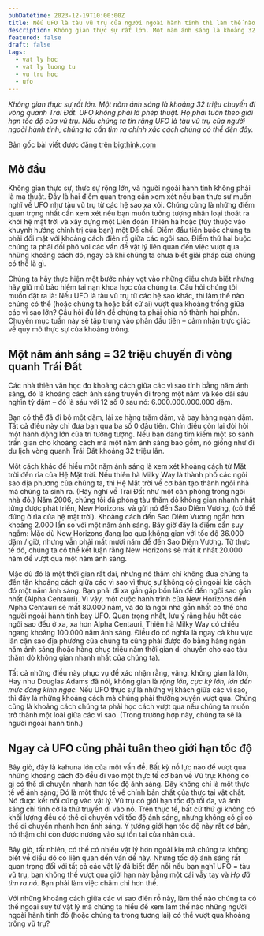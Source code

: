 ```yaml
---
pubDatetime: 2023-12-19T10:00:00Z
title: Nếu UFO là tàu vũ trụ của người ngoài hành tinh thì làm thế nào chúng đến được đây?
description: Không gian thực sự rất lớn. Một năm ánh sáng là khoảng 32 triệu chuyến đi vòng quanh Trái Đất. UFO không phải là phép thuật. Họ phải tuân theo giới hạn tốc độ của vũ trụ.
featured: false
draft: false
tags:
  - vat ly hoc
  - vat ly luong tu
  - vu tru hoc
  - ufo
---
```


_Không gian thực sự rất lớn. Một năm ánh sáng là khoảng 32 triệu chuyến đi vòng quanh Trái Đất. UFO không phải là phép thuật. Họ phải tuân theo giới hạn tốc độ của vũ trụ. Nếu chúng ta tin rằng UFO là tàu vũ trụ của người ngoài hành tinh, chúng ta cần tìm ra chính xác cách chúng có thể đến đây._

Bản gốc bài viết được đăng trên [bigthink.com](https://bigthink.com/)

## Mở đầu

Không gian thực sự, thực sự rộng lớn, và người ngoài hành tinh không phải là ma thuật. Đây là hai điểm quan trọng cần xem xét nếu bạn thực sự muốn nghĩ về UFO như tàu vũ trụ từ các hệ sao xa xôi. Chúng cũng là những điểm quan trọng nhất cần xem xét nếu bạn muốn tưởng tượng nhân loại thoát ra khỏi hệ mặt trời và xây dựng một Liên đoàn Thiên hà hoặc (tùy thuộc vào khuynh hướng chính trị của bạn) một Đế chế. Điểm đầu tiên buộc chúng ta phải đối mặt với khoảng cách điên rồ giữa các ngôi sao. Điểm thứ hai buộc chúng ta phải đối phó với các vấn đề vật lý liên quan đến việc vượt qua những khoảng cách đó, ngay cả khi chúng ta chưa biết giải pháp của chúng có thể là gì.

Chúng ta hãy thực hiện một bước nhảy vọt vào những điều chưa biết nhưng hãy giữ mũ bảo hiểm tai nạn khoa học của chúng ta. Câu hỏi chúng tôi muốn đặt ra là: Nếu UFO là tàu vũ trụ từ các hệ sao khác, thì làm thế nào chúng có thể (hoặc chúng ta hoặc bất cứ ai) vượt qua khoảng trống giữa các vì sao lớn? Câu hỏi đủ lớn để chúng ta phải chia nó thành hai phần. Chuyên mục tuần này sẽ tập trung vào phần đầu tiên – cảm nhận trực giác về quy mô thực sự của khoảng trống.

## Một năm ánh sáng = 32 triệu chuyến đi vòng quanh Trái Đất

Các nhà thiên văn học đo khoảng cách giữa các vì sao tính bằng năm ánh sáng, đó là khoảng cách ánh sáng truyền đi trong một năm và kéo dài sáu nghìn tỷ dặm – đó là sáu với 12 số 0 sau nó: 6.000.000.000.000 dặm.

Bạn có thể đã đi bộ một dặm, lái xe hàng trăm dặm, và bay hàng ngàn dặm. Tất cả điều này chỉ đưa bạn qua ba số 0 đầu tiên. Chín điều còn lại đòi hỏi một hành động lớn của trí tưởng tượng. Nếu bạn đang tìm kiếm một so sánh trần gian cho khoảng cách mà một năm ánh sáng bao gồm, nó giống như đi du lịch vòng quanh Trái Đất khoảng 32 triệu lần.

Một cách khác để hiểu một năm ánh sáng là xem xét khoảng cách từ Mặt trời đến rìa của Hệ Mặt trời. Nếu thiên hà Milky Way là thành phố các ngôi sao địa phương của chúng ta, thì Hệ Mặt trời về cơ bản tạo thành ngôi nhà mà chúng ta sinh ra. (Hãy nghĩ về Trái Đất như một căn phòng trong ngôi nhà đó.) Năm 2006, chúng tôi đã phóng tàu thăm dò không gian nhanh nhất từng được phát triển, New Horizons, và gửi nó đến Sao Diêm Vương, (có thể đứng ở rìa của hệ mặt trời). Khoảng cách đến Sao Diêm Vương ngắn hơn khoảng 2.000 lần so với một năm ánh sáng. Bây giờ đây là điểm cần suy ngẫm: Mặc dù New Horizons đang lao qua không gian với tốc độ 36.000 dặm / giờ, nhưng vẫn phải mất mười năm để đến Sao Diêm Vương. Từ thực tế đó, chúng ta có thể kết luận rằng New Horizons sẽ mất ít nhất 20.000 năm để vượt qua một năm ánh sáng.

Mặc dù đó là một thời gian rất dài, nhưng nó thậm chí không đưa chúng ta đến tận khoảng cách giữa các vì sao vì thực sự không có gì ngoài kia cách đó một năm ánh sáng. Bạn phải đi xa gần gấp bốn lần để đến ngôi sao gần nhất (Alpha Centauri). Vì vậy, một cuộc hành trình của New Horizons đến Alpha Centauri sẽ mất 80.000 năm, và đó là ngôi nhà gần nhất có thể cho người ngoài hành tinh bay UFO. Quan trọng nhất, lưu ý rằng hầu hết các ngôi sao đều ở xa, xa hơn Alpha Centauri. Thiên hà Milky Way có chiều ngang khoảng 100.000 năm ánh sáng. Điều đó có nghĩa là ngay cả khu vực lân cận sao địa phương của chúng ta cũng phải được đo bằng hàng ngàn năm ánh sáng (hoặc hàng chục triệu năm thời gian di chuyển cho các tàu thăm dò không gian nhanh nhất của chúng ta).

Tất cả những điều này phục vụ để xác nhận rằng, vâng, không gian là lớn. Hay như Douglas Adams đã nói, không gian là _rộng lớn, cực kỳ lớn, lớn đến mức đáng kinh ngạc._ Nếu UFO thực sự là những vị khách giữa các vì sao, thì đây là những khoảng cách mà chúng phải thường xuyên vượt qua. Chúng cũng là khoảng cách chúng ta phải học cách vượt qua nếu chúng ta muốn trở thành một loài giữa các vì sao. (Trong trường hợp này, chúng ta sẽ là người ngoài hành tinh.)

## Ngay cả UFO cũng phải tuân theo giới hạn tốc độ

Bây giờ, đây là kahuna lớn của một vấn đề. Bất kỳ nỗ lực nào để vượt qua những khoảng cách đó đều đi vào một thực tế cơ bản về Vũ trụ: Không có gì có thể di chuyển nhanh hơn tốc độ ánh sáng. Đây không chỉ là một thực tế về ánh sáng; Đó là một thực tế về chính bản chất của thực tại vật chất. Nó được kết nối cứng vào vật lý. Vũ trụ có giới hạn tốc độ tối đa, và ánh sáng chỉ tình cờ là thứ truyền đi vào nó. Trên thực tế, bất cứ thứ gì không có khối lượng đều có thể di chuyển với tốc độ ánh sáng, nhưng không có gì có thể di chuyển nhanh hơn ánh sáng. Ý tưởng giới hạn tốc độ này rất cơ bản, nó thậm chí còn được nướng vào sự tồn tại của nhân quả.

Bây giờ, tất nhiên, có thể có nhiều vật lý hơn ngoài kia mà chúng ta không biết về điều đó có liên quan đến vấn đề này. Nhưng tốc độ ánh sáng rất quan trọng đối với tất cả các vật lý đã biết đến nỗi nếu bạn nghĩ UFO = tàu vũ trụ, bạn không thể vượt qua giới hạn này bằng một cái vẫy tay và _Họ đã tìm ra nó._ Bạn phải làm việc chăm chỉ hơn thế.

Với những khoảng cách giữa các vì sao điên rồ này, làm thế nào chúng ta có thể ngoại suy từ vật lý mà chúng ta hiểu để xem làm thế nào những người ngoài hành tinh đó (hoặc chúng ta trong tương lai) có thể vượt qua khoảng trống vũ trụ?